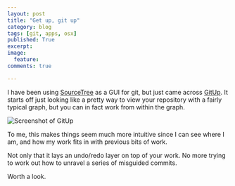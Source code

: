 ```yaml
---
layout: post
title: "Get up, git up"
category: blog
tags: [git, apps, osx]
published: True
excerpt:
image:
  feature:
comments: true

---
```


I have been using [SourceTree](https://www.sourcetreeapp.com) as a GUI for git, but just came across [GitUp](http://gitup.co). It starts off just looking like a pretty way to view your repository with a fairly typical graph, but you can in fact work from within the graph.

![Screenshot of GitUp]({filename}/images/gitup_160113.gif)

To me, this makes things seem much more intuitive since I can see where I am, and how my work fits in with previous bits of work.

Not only that it lays an undo/redo layer on top of your work. No more trying to work out how to unravel a series of misguided commits.

Worth a look.
